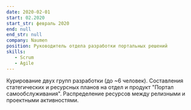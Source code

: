```yaml
---
date: 2020-02-01
start: 02.2020
start_str: февраль 2020
end: null
end_str: null
company: Naumen
position: Руководитель отдела разработки портальных решений
skills:
   - Scrum
   - Agile
---
```

Курирование двух групп разработки (до ~6 человек).
Составления статегических и ресурсных планов на отдел и продукт "Портал самообслуживания".
Распределение ресурсов между релизными и проектными активностями.
